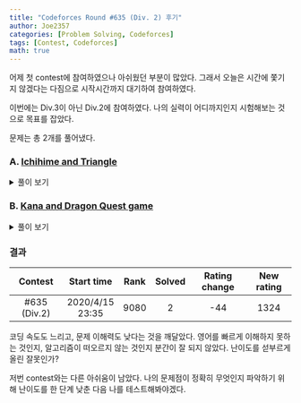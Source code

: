 ```yaml
---
title: "Codeforces Round #635 (Div. 2) 후기"
author: Joe2357
categories: [Problem Solving, Codeforces]
tags: [Contest, Codeforces]
math: true
---
```


어제 첫 contest에 참여하였으나 아쉬웠던 부분이 많았다. 그래서 오늘은 시간에 쫓기지 않겠다는 다짐으로 시작시간까지 대기하여 참여하였다.

이번에는 Div.3이 아닌 Div.2에 참여하였다. 나의 실력이 어디까지인지 시험해보는 것으로 목표를 잡았다.

문제는 총 2개를 풀어냈다.

### A. [Ichihime and Triangle](https://codeforces.com/contest/1337/problem/A)

<details markdown="1"><summary>풀이 보기</summary>

#### 풀이
문제에서 주어진 조건으로, $x=b,y=c,z=c$ 등 여러가지 방법이 가능하다.

전혀 어려운 문제가 아니었다. 말장난에 놀아난 기분이었다.

#### 코드

```c
#include <stdio.h>
 
int main(t)
{
    for (scanf("%d", &t); t; t--)
    {
        long long temp[4];
        for (int i = 0; i < 4; i++)
            scanf("%lld", temp + i);
        printf("%lld %lld %lld\n", temp[1], temp[2], temp[2]);
    }
    return 0;
}
```

</details>

### B. [Kana and Dragon Quest game](https://codeforces.com/contest/1337/problem/B)

<details markdown="1"><summary>풀이 보기</summary>

#### 풀이
사용할 수 있는 skill은 2가지이다.

- $x$를 $x/2+10$으로 만든다.
- $x$를 $x-10$으로 만든다.

$x$가 20이 넘는다면, 1번 skill를 사용하면 2번 skill을 사용할 때보다 더 많은 damage를 줄 수 있다. 그렇지 않다면 오히려 health를 회복하는 상황이 발생한다.

health가 20보다 크다면 1번 skill을 계속해서 사용하다, 2번 skill로 잡을 수 있다면 true, 아니라면 false를 리턴한다.

#### 코드

```c
#include <stdio.h>
 
int main(t)
{
    char temp[2][5] = {"NO", "YES"};
    for (scanf("%d", &t); t; t--)
    {
        int x, n, m, bo = 0;
        scanf("%d %d %d", &x, &n, &m);
        while (1)
        {
            if (x <= m * 10)
            {
                bo = 1;
                break;
            }
            else if (x > 20 && n > 0)
            {
                x /= 2, x += 10, n--;
            }
            else
                break;
        }
        printf("%s\n", temp[bo]);
    }
    return 0;
}
```

</details>

### 결과

|   Contest    |      Start time      | Rank | Solved | Rating change | New rating |
| :----------: | :------------------: | :--: | :----: | :-----------: | :--------: |
| #635 (Div.2) | 2020/4/15<br />23:35 | 9080 |   2    |      -44      |    1324    |

코딩 속도도 느리고, 문제 이해력도 낮다는 것을 깨달았다. 영어를 빠르게 이해하지 못하는 것인지, 알고리즘이 떠오르지 않는 것인지 분간이 잘 되지 않았다. 난이도를 섣부르게 올린 잘못인가?

저번 contest와는 다른 아쉬움이 남았다. 나의 문제점이 정확히 무엇인지 파악하기 위해 난이도를 한 단계 낮춘 다음 나를 테스트해봐야겠다.